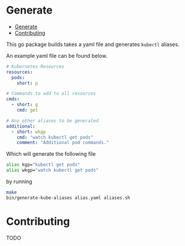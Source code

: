 # Generate

- [Generate](#generate)
- [Contributing](#contributing)
 
This go package builds takes a yaml file and generates `kubectl` aliases.

An example yaml file can be found below.

```yaml
# Kubernetes Resources
resources:
  pods:
    short: p

# Commands to add to all resources
cmds:
  - short: g
    cmd: get

# Any other aliases to be generated
additional:
  - short: wkgp
    cmd: "watch kubectl get pods"
    comment: "Additional pod commands."
```

Which will generate the following file

```bash
alias kgp="kubectl get pods"
alias wkgp="watch kubectl get pods"
```

by running 

```bash
make
bin/generate-kube-aliases alias.yaml aliases.sh
```

# Contributing

TODO
